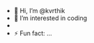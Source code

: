 - 👋 Hi, I’m @kvrthik
- 👀 I’m interested in coding
- 
- ⚡ Fun fact: ...

<!---
kvrthik/kvrthik is a ✨ special ✨ repository because its `README.md` (this file) appears on your GitHub profile.
You can click the Preview link to take a look at your changes.
--->
